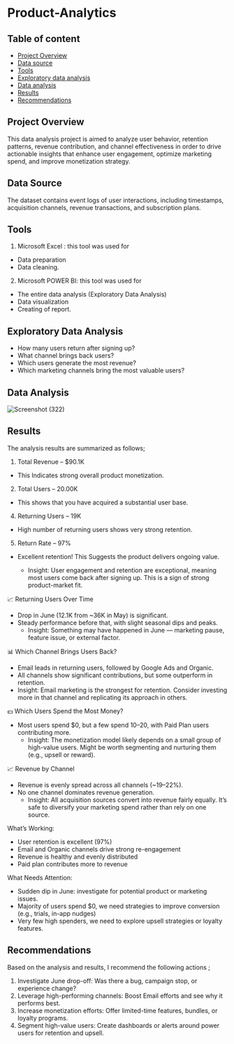 # Product-Analytics

## Table of content
- [Project Overview](https://github.com/noelarinze/Blue-Palm-Hospitality-Metrics/edit/main/README.md#project-overview)
- [Data source](https://github.com/noelarinze/Blue-Palm-Hospitality-Metrics/edit/main/README.md#data-source)
- [Tools](https://github.com/noelarinze/Blue-Palm-Hospitality-Metrics/edit/main/README.md#tools)
- [Exploratory data analysis](https://github.com/noelarinze/Blue-Palm-Hospitality-Metrics/edit/main/README.md#exploratory-data-analysis)
- [Data analysis](https://github.com/noelarinze/Blue-Palm-Hospitality-Metrics/edit/main/README.md#data-analysis)
- [Results](https://github.com/noelarinze/Blue-Palm-Hospitality-Metrics/edit/main/README.md#results)
- [Recommendations](https://github.com/noelarinze/Blue-Palm-Hospitality-Metrics/edit/main/README.md#recommendations)

## Project Overview
This data analysis project is aimed to analyze user behavior, retention patterns, revenue contribution, and channel effectiveness in order to drive actionable insights that enhance user engagement, optimize marketing spend, and improve monetization strategy.

## Data Source
The dataset contains event logs of user interactions, including timestamps, acquisition channels, revenue transactions, and subscription plans.

## Tools
1. Microsoft Excel : this tool was used for

 - Data preparation
 - Data cleaning.

2. Microsoft POWER BI: this tool was used for
    
 - The entire data analysis (Exploratory Data Analysis)
 - Data visualization
 - Creating of report.

## Exploratory Data Analysis
- How many users return after signing up?
- What channel brings back users?
- Which users generate the most revenue?
- Which marketing channels bring the most valuable users?

## Data Analysis
![Screenshot (322)](https://github.com/user-attachments/assets/98833915-48c8-4a6d-b3f7-fd21ef7a46d7)

## Results
The analysis results are summarized as follows;
1. Total Revenue – $90.1K
  - This Indicates strong overall product monetization.

2. Total Users – 20.00K
  - This shows that you have acquired a substantial user base.

4. Returning Users – 19K
  - High number of returning users shows very strong retention.

5. Return Rate – 97%
  - Excellent retention! This Suggests the product delivers ongoing value.

    - Insight: User engagement and retention are exceptional, meaning most users come back after signing up. This is a sign of strong product-market fit.

📈 Returning Users Over Time
  - Drop in June (12.1K from ~36K in May) is significant.
  - Steady performance before that, with slight seasonal dips and peaks.
     - Insight: Something may have happened in June — marketing pause, feature issue, or external factor.

📊 Which Channel Brings Users Back?
  - Email leads in returning users, followed by Google Ads and Organic.
  - All channels show significant contributions, but some outperform in retention.
   - Insight: Email marketing is the strongest for retention. Consider investing more in that channel and replicating its approach in others.

💵 Which Users Spend the Most Money?
  - Most users spend $0, but a few spend $10–$20, with Paid Plan users contributing more.
     - Insight: The monetization model likely depends on a small group of high-value users. Might be worth segmenting and nurturing them (e.g., upsell or reward).

📈 Revenue by Channel
- Revenue is evenly spread across all channels (~19–22%).
- No one channel dominates revenue generation.
  -  Insight: All acquisition sources convert into revenue fairly equally. It’s safe to diversify your marketing spend rather than rely on one source.

 What’s Working:
- User retention is excellent (97%)
- Email and Organic channels drive strong re-engagement
- Revenue is healthy and evenly distributed
- Paid plan contributes more to revenue

 What Needs Attention:
- Sudden dip in June: investigate for potential product or marketing issues.
- Majority of users spend $0, we need strategies to improve conversion (e.g., trials, in-app nudges)
- Very few high spenders, we need to explore upsell strategies or loyalty features.



## Recommendations
Based on the analysis and results, I recommend the following actions ;
1. Investigate June drop-off: Was there a bug, campaign stop, or experience change?
2. Leverage high-performing channels: Boost Email efforts and see why it performs best.
3. Increase monetization efforts: Offer limited-time features, bundles, or loyalty programs.
4. Segment high-value users: Create dashboards or alerts around power users for retention and upsell.
